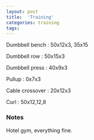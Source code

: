 ```yaml
---
layout: post
title:  'Training'
categories: training
tags: 
---
```


Dumbbell bench  : 50x12x3, 35x15

Dumbbell row  : 50x15x3

Dumbbell press  : 40x9x3

Pullup  : 0x7x3

Cable crossover : 20x12x3

Curl  : 50x12,12,8


### Notes

Hotel gym, everything fine.
